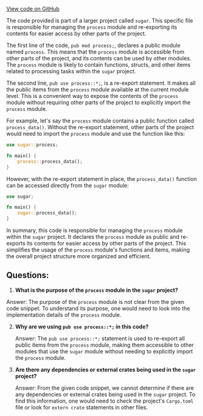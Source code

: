 [View code on GitHub](https://github.com/metaplex-foundation/sugar/src/withdraw/mod.rs)

The code provided is part of a larger project called `sugar`. This specific file is responsible for managing the `process` module and re-exporting its contents for easier access by other parts of the project.

The first line of the code, `pub mod process;`, declares a public module named `process`. This means that the `process` module is accessible from other parts of the project, and its contents can be used by other modules. The `process` module is likely to contain functions, structs, and other items related to processing tasks within the `sugar` project.

The second line, `pub use process::*;`, is a re-export statement. It makes all the public items from the `process` module available at the current module level. This is a convenient way to expose the contents of the `process` module without requiring other parts of the project to explicitly import the `process` module.

For example, let's say the `process` module contains a public function called `process_data()`. Without the re-export statement, other parts of the project would need to import the `process` module and use the function like this:

```rust
use sugar::process;

fn main() {
    process::process_data();
}
```

However, with the re-export statement in place, the `process_data()` function can be accessed directly from the `sugar` module:

```rust
use sugar;

fn main() {
    sugar::process_data();
}
```

In summary, this code is responsible for managing the `process` module within the `sugar` project. It declares the `process` module as public and re-exports its contents for easier access by other parts of the project. This simplifies the usage of the `process` module's functions and items, making the overall project structure more organized and efficient.
## Questions: 
 1. **What is the purpose of the `process` module in the `sugar` project?**

   Answer: The purpose of the `process` module is not clear from the given code snippet. To understand its purpose, one would need to look into the implementation details of the `process` module.

2. **Why are we using `pub use process::*;` in this code?**

   Answer: The `pub use process::*;` statement is used to re-export all public items from the `process` module, making them accessible to other modules that use the `sugar` module without needing to explicitly import the `process` module.

3. **Are there any dependencies or external crates being used in the `sugar` project?**

   Answer: From the given code snippet, we cannot determine if there are any dependencies or external crates being used in the `sugar` project. To find this information, one would need to check the project's `Cargo.toml` file or look for `extern crate` statements in other files.